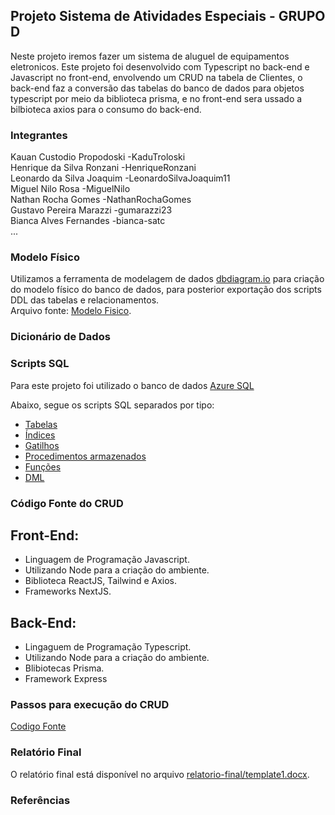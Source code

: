 
## Projeto Sistema de Atividades Especiais - GRUPO D

Neste projeto iremos fazer um sistema de aluguel de equipamentos eletronicos.
Este projeto foi desenvolvido com Typescript no back-end e Javascript no front-end, envolvendo um CRUD na tabela de Clientes, o back-end faz a conversão das tabelas do banco de dados para objetos typescript por meio da biblioteca prisma, e no front-end sera ussado a bilbioteca axios para o consumo do back-end.

### Integrantes
Kauan Custodio Propodoski -KaduTroloski<br>
Henrique da Silva Ronzani  -HenriqueRonzani<br>
Leonardo da Silva Joaquim -LeonardoSilvaJoaquim11<br>
Miguel Nilo Rosa -MiguelNilo<br>
Nathan Rocha Gomes  -NathanRochaGomes<br>
Gustavo Pereira Marazzi  -gumarazzi23<br>
Bianca Alves Fernandes -bianca-satc<br>
...

### Modelo Físico
Utilizamos a ferramenta de modelagem de dados [dbdiagram.io](https://dbdiagram.io/) para criação do modelo físico do banco de dados, para posterior exportação dos scripts DDL das tabelas e relacionamentos.<br>
Arquivo fonte: [Modelo Fisico](https://dbdiagram.io/d/DB-2_Modelo_Fisico-68473a6c57d78cbaf6a4ba27).<br>
  
### Dicionário de Dados


### Scripts SQL
Para este projeto foi utilizado o banco de dados [Azure SQL](https://azure.microsoft.com/pt-br/products/azure-sql/database) <br>

Abaixo, segue os scripts SQL separados por tipo:
+ [Tabelas](scripts/ddl/tabelas)
+ [Índices](scripts/ddl/indices)
+ [Gatilhos](scripts/ddl/gatilhos)
+ [Procedimentos armazenados](scripts/ddl/procedimentos-armazenados)
+ [Funções](scripts/ddl/funcoes)
+ [DML](scripts/dml)

### Código Fonte do CRUD
## Front-End:
- Linguagem de Programação Javascript.
- Utilizando Node para a criação do ambiente.
- Biblioteca ReactJS, Tailwind e Axios.
- Frameworks NextJS.

## Back-End:
- Lingaguem de Programação Typescript.
- Utilizando Node para a criação do ambiente.
- Blibiotecas Prisma.
- Framework Express

### Passos para execução do CRUD

   
[Codigo Fonte](crud/)

### Relatório Final
O relatório final está disponível no arquivo [relatorio-final/template1.docx](relatorio/template1.docx).

### Referências

